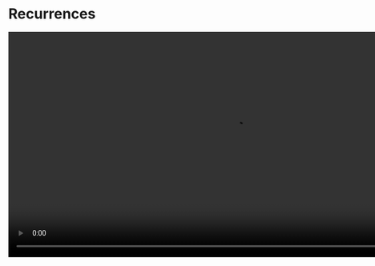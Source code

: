 # Recurrences

<video src="https://youtu.be/B0NtAFf4bvU" width="900"/>

## Factorial of n (n!)

<procedure>


For each positive integer `n`, the quantity `n` factorial denoted (`n!`), is defined to be the product of all the integers from `1` to `n`.

```tex
n! = n * (n-1) * (n-2) * ... * 1
```

Zero factorial is defined to be `1`.

```tex
0! = 1
```

<note>

```c++
int factorial(int n) {
    if (n == 0) {
        return 1;
    }
    return n * factorial(n - 1);
}
```

</note>

<br/>

<table>
<tr>
<td>

```tex
\frac{8!}{7!}
```

</td>
<td>

```tex
\frac{5!}{2!*3!}
```

</td>
<td>

```tex
\frac{n!}{(n-3)!}
```

</td>
</tr>
<tr>
<td>

<deflist collapsible="true" default-state="collapsed">

<def title="Solution">

```tex
\begin{align}
\frac{8!}{7!} & = \frac{8 * 7!}{7!} \\
& = 8 \\
\end{align}
```

</def>
</deflist>

</td>
<td>

<deflist collapsible="true" default-state="collapsed">

<def title="Solution">

```tex 
\begin{align}
\frac{5!}{2!*3!} & = \frac{5*4*3!}{2!*3!} \\
& = 10 \\
\end{align}
```

</def>
</deflist>

</td>
<td>

<deflist collapsible="true" default-state="collapsed">

<def title="Solution">

```tex
\begin{align}
\frac{n!}{(n-3)!} & = \frac{n*(n-1)*(n-2)*(n-3)!}{(n-3)!} \\
& = n*(n-1)*(n-2) \\
& = n^3 - 3n^2 + 2n \\
\end{align}
```

</def>
</deflist>

</td>
</tr>
</table>

</procedure>

### Use Cases

<procedure>

<table>
<tr>
<td>

<tip title="Permutations">

- gives the number of ways to select `r` elements from `n` elements when order _matters_

```tex
^nP_r = \frac{n!}{(n – r)!}
```

Example

Three different fruits are to be distributed among a group of 10 people. Find the total number of ways this can be possible.

```tex 
n = 10, r = 3 \dots
```

<deflist collapsible="true" default-state="collapsed">
<def title="Solution">

```tex
\begin {align}
^{10}P_3 &= \frac{10!}{(10 – 3)!} \\
&= \frac{10!}{7!} \\ 
&= \frac{10 × 9 × 8 × 7!}{7!} \\
&= 10 × 9 × 8 \\
&= 720
\end {align}
```
</def>
</deflist>

</tip>


</td>
<td>

<tip title="Combination">

- gives the number of ways to select `r` elements from `n` elements when order _does not matter_

```tex
^nC_r = \frac{n!}{r! (n – r)!}
```

Example

Find the number of ways 3 students can be selected from a class of 50 students.

```tex 
n = 50,\ r = 3 \dots
```

<br/><br/>

<deflist collapsible="true" default-state="collapsed">
<def title="Solution">

```tex
\begin {align}
^{50}C_3 &= \frac{50!}{3!(50 - 3)!} \\
&= \frac{50 × 49 × 48 × 47!}{3! × 47!} \\
&= \frac{50 ×49 × 48}{6} \\
&= 19,600
\end {align}
```
</def>
</deflist>

</tip>

</td>
</tr>
</table>
</procedure>

## Recurrence Relations

<procedure>

By itself, a recurrence does not describe the running time of an algorithm
- need a *closed-form* solution (non-recursive description)
- exact *closed-form* solution may not exist, or may be too difficult to find

For most recurrences, an asymptotic solution of the form $\Theta()$ is acceptable
- ...in the context of analysis of algorithms

</procedure>


### Methods of Solving Recurrences

<procedure>



<note>

**Unrolling**

> In the unrolling method, we repeatedly substitute the recurrence relation into itself until we reach a base case. Let's unroll the recurrence relation for a specific value of n:

```tex
\begin{align}
T(n) &= 2T\left(\frac{n}{2}\right) + n \\
&= 2 \left(2T\left(\frac{n}{2^2}\right) + \frac{n}{2}\right) + n \\
&= 2^2T\left(\frac{n}{2^2}\right) + 2 \cdot \frac{n}{2} + n \\
&= 2^2T\left(\frac{n}{2^2}\right) + n + n \\
&= 2^2T\left(\frac{n}{2^2}\right) + 2n \\
&= 2^2 \left(2T\left(\frac{n}{2^3}\right) + \frac{n}{2^2}\right) + 2n \\
&= 2^3T\left(\frac{n}{2^3}\right) + 2^2 \cdot \frac{n}{2^2} + 2n \\
&= 2^3T\left(\frac{n}{2^3}\right) + n + 2n \\
&= 2^3T\left(\frac{n}{2^3}\right) + 3n \\
&\vdots \\
&= 2^kT\left(\frac{n}{2^k}\right) + kn
\end{align}
```

```tex
\begin{align}
\text{We continue this process until we reach the base case,} \\
\text{which occurs when } \frac{n}{2^k} = 1. \\
\text{ Solving for k, we find that } k = log_2\ n. \\
\text{ Therefore, the final unrolled expression becomes:} \\
\end{align}
```

```tex
\begin{align}
T(n) = 2^{log_2 (n)} \ T(1) + n \ log_2 \ n \\
\end{align}
```

```tex
\begin{align}
\text{Since } T(1) \text{ is a constant,}
\text{we can simplify the expression further:} \\
\end{align}
```

```tex
\begin{align}
T(n) &= nT(1) + n\ log_2 \ n \\
&= O(n\ log_2\ n) 
\end{align}
```

```tex
\begin{align}
\text{Thus, the solution obtained through unrolling suggests that the} \\
\text{time complexity of the original recurrence relation is} \\
O(n\ log_2 (n))
\end{align}
```

</note>

<br/>

<note>

**Guessing**

> In the guessing method, we make an educated guess or hypothesis about the form of the solution based on the recurrence relation. We then use mathematical induction or substitution to prove our guess.

```tex
\begin{align}
\text{Let's guess that the solution to the recurrence relation } \\
T(n) = 2T(\frac{n}{2}) + n \text{ is } T(n) = O(n\ log\ n). \\
\end{align}
```

```tex
\begin{align}
\text{We assume that } T(k) ≤ ck\ log\ (k) \text{ for some constant } 
c, \text{ where } k < n. \\
\text{Now, we substitute this assumption into the recurrence relation:} \\
\end{align}
```

```tex
\begin{align*}
T(n) &= 2T \bigg(\frac{n}{2} \bigg) + n \\
&≤ 2  \Bigg(\ c \bigg( \frac{n}{2} \bigg)\ log\ \bigg(\frac{n}{2} \bigg) \Bigg) + n \\
&= cn\ log (n) - cn\ log (2) + n \\
&= cn\ log (n) - cn + n \\
&= cn\ log (n) + (n - cn) \\
\end{align*}
```

```tex
\begin{align*}
\text{To ensure that } T(n) ≤ cn\ log\ (n) \text{ holds, we need to find a value of } c \\
\text{ such that } (n - cn) ≤ 0. \text{ By choosing } c ≥ 1, \text{ we can guarantee that } \\
T(n) ≤ cn\ log\ (n). \\
\\
\text{Hence, the solution } T(n) = O(n\ log\ n) 
\text{ satisfies the recurrence relation.}
\end{align*}
```
</note>

<br/>

<note>

**Recursion Tree**

> In the recursion tree method, we draw a tree to represent the recursive calls made in the recurrence relation. Each level of the tree corresponds to a recursive call, and we analyze the work done at each level.

```tex 
\begin{align}
\text{For our example, the recursion tree for } T(n) = 2T(\frac{n}{2}) + n \\
\text{ would have a root node representing } T(n), \\
\text{two child nodes representing } T(\frac{n}{2}), \\
\text{ and so on. Each node represents a recursive call,} \\
\text{and the work done at each node is represented by the term n.} \\
\\
\text{The recursion tree will have } log_2\ (n) \\
\text{ levels since we divide the problem size by } 2 \text{ at each level.} \\
\text{At each level, the work done is } n, \text{ and there are } 2^i \\
\text{ nodes at level } i. \\
\text{Therefore, the total work at each level is } 2^i * n. \\
\\
\text{Summing up the work done at each level, we have:} \\
\\
Total work = n + 2n + 4n + ... + (n * 2^{log_2\ (n)} - 1) \\
\\
\text{This is a geometric series with a common ratio of } 2 \\
\text{ and the first term being } n. \\
\text{The sum of this series is given by:} \\
\\
Total work = n * \frac{2^{log_2\ (n)} - 1}{2 - 1} \\
= \frac{n * (n - 1)}{1} \\
= n^2 - n \\
\end{align}
```

```tex
\begin{align}
\text{Therefore, the time complexity of the recurrence relation is } O(n^2).
\end{align}
```

```tex
\begin{align}
\text{Note that in this example, the unrolling and guessing methods} \\
\text{led to a time complexity of } O(n\ log\ (n)), \\
\text{while the recursion tree method resulted in } O(n^2). \\
\text{ The discrepancy arises because the recursion tree method} \\
\text{accounts for the exact work done at each level,} \\
\text{while the other methods provide upper bounds or estimations.}
\end{align}
```

</note>

<br/>

<note>

**Master Theorem**

> The master theorem is a mathematical formula used to analyze the time complexity of divide-and-conquer algorithms. It provides a solution for recurrence relations of the form:

```tex
\begin{align}
T(n) = aT \bigg(\frac{n}{b} \bigg) + f(n)
\end{align}
```

```tex
\begin{align}
\text{Where:} \\
T(n) \text{ represents the time complexity of the algorithm, } a \text{ is the number} \\
\text{ of recursive subproblems,} \frac{n}{b} \text{ is the size of each subproblem,} \\
f(n) \text{ is the time complexity of the} \text{remaining work done outside the } \\
\text{recursive calls.}
\end{align}
```

```tex
\begin{align}
\text{The master theorem provides three cases based} \\
\text{on the relationship between } f(n) \\
\text{ and the subproblem part } aT(\frac{n}{b}).
\end{align}
```

</note>

<tip title="Case 1">

```tex 
\begin{align*}
\text{If } f(n) = O(n^c) \text{ for some constant } c < log_b(a), \\
\text{ then the time complexity is dominated by} \\
\text{ the subproblem part, and the overall time complexity is given by} \\
\\
T(n) = \Theta(n^{log_b(a)})
\end{align*}
```

Example

```tex
\begin{align*}
T(n) = 4T \bigg(\frac{n}{2} \bigg) + n
\end{align*}
```

```tex
\begin{align*}
\text{Step 1 : Identify the values of } a, b, and f(n) \\
\text{In this case,} \\
\end{align*}
```

```tex
\begin{align*}
a &= 4 \\
b &= 2 \\
f(n) &= n \\
\end{align*}
```

```tex
\begin{align}
\text{Step 2 : Compare f(n) with } n^{log_b(a)} \\
\text{Here, } f(n) = n \text{ and } n^{log_b(a)} = n^{log_2(4)} = n^2 \\
\text{Since } f(n) = n = n^1 < n^2 = n^{log_b(a)}, \\
\text{ we fall into Case 1 of the master theorem.}
\end{align}
```

```tex
\begin{align}
\text{Step 3 : Determine the overall time complexity} \\
\text{Using Case 1, the overall time complexity is } \\
T(n) = \Theta(n^{log_b(a)}). \\
\text{In this case, } T(n) = \Theta(n^{log_2\ (4)}) = \Theta(n^2). \\
\text{So, the overall time complexity of the algorithm in this example is } \\
\Theta(n^2), \\
\text{which means the algorithm's running time grows} \\
\text{quadratically with the input size } n.
\end{align}
```

</tip>

<tip title="Case 2">

```tex
\begin{align}
\text{If } f(n) = \Theta(n^c) \text{ for some constant} \\
c = log_b(a), \text{ then the overall time complexity is given by} \\
\\
T(n) = \Theta(n^c \ log^{k(n)})
\end{align}
```

Example

```tex
\begin{align}
T(n) = 9T \bigg(\frac{n}{3} \bigg) + n^2
\end{align}
```

```tex
\begin{align}
\text{Step 1 : Identify the values of } a, b, and f(n) \\
\text{In this case:} \\
a = 9 \ \ \ (number\ of\ sub-problems) \\
b = 3 \ \ \ (size\ of\ each\ subproblem) \\
f(n) = n^2 \ \\
\end{align}
```

```tex
\begin{align}
\text{Step 2 : Compare f(n) with } n^log_b(a) \\
\text{Here, } f(n) = n^2 \text{ and } n^{log_b(a)} = n^{log_3(9)} = n^2 \\
\text{Since } f(n) = n^2 = n^{log_b(a)}, \\
\text{ we fall into Case 2 of the master theorem.}
\end{align}
```

```tex
\begin{align}
\text{Step 3 : Determine the overall time complexity} \\
\text{Using Case 2, the overall time complexity is } \\
T(n) = Θ(n^2 \ log n)
\end{align}
```

</tip>
<tip title="Case 3">

```tex 
\begin{align}
\text{If } f(n) = \Omega(n^c) \text{ for some constant} \\
c > log_b(a), \text{ and if } f(n) \\
\text{ satisfies the regularity condition} \\
(af(\frac{n}{b}) ≤ kf(n) \text{ for some constant } k < 1 \\
\text{ and sufficiently large } n, \\
\text{then the non-recursive part dominates the time complexity,} \\
\text{and the overall time complexity is given by} \\
\\
T(n) = \Theta(f(n))
\end{align}
```

Example

```tex
\begin{align}
T(n) = 2T \bigg(\frac{n}{2} \bigg) + n^3
\end{align}
```

```tex
\begin{align}
\text{Step 1 : Identify the values of } a, b, and f(n) \\
\text{In this case, } \\
a = 2 \\
b = 2 \\
f(n) = n^3 \\
\end{align}
```

```tex
\begin{align}
\text{Step 2 : Compare f(n) with } n^log_b(a) \\
\text{Here, } f(n) = n^3 \text{ and } n^{log_b(a)} = n^{log_2(2)} = n^1 = n \\
\text{Since } f(n) = n^3 > n = n^{log_b(a)}, \text{ we fall into Case 3 of the master theorem.}
\end{align}
```

```tex
\begin{align}
\text{Step 3: Check if f(n) satisfies the regularity condition} \\
\text{In this case, we can see that } af(\frac{n}{b}) = 2(\frac{n}{2})^3 = (\frac{1}{2})n^3 \le kn^3 \\
\text{for } k = \frac{1}{2} \text{ and sufficiently large } n. \\
\text{The regularity condition is satisfied.}
\end{align}
```

```tex
\begin{align}
\text{Step 4 : Determine the overall time complexity.} \\
\text{Using Case 3, the overall time complexity is } \\
T(n) = Θ(n^3)
\end{align}
```

</tip>

<note>

_It’s important to note that the Master Theorem is applicable in specific cases, and not all recurrence relations can be solved using this theorem. However, for recurrence relations that follow the prescribed form, it provides a convenient way to determine the time complexity._
</note>

</procedure>

### Examples

<procedure>
<tabs>
<tab title="Dividing Function">

<note>

```c++
void Test(int n) {       // = T(n)
  if (n > 0) {
    printf("/d", n);     // = 1
    Test(n/2);           // = T(n/2) 
  }
}
```

<br/>

```tex
T(n) =
\begin{cases}
1,  & \text{$n = 1$}  \\[2ex]
T(\frac{n}{2}) + 1, & \text{$n \gt 1$}
\end{cases}
```
</note>

<deflist collapsible="true" default-state="collapsed">
<def title="Unrolling" default-state="expanded">

```tex
\text{Let's unroll the recurrence relation step by step:}  \\ \\
```

```tex
\begin{align*}
T(n) &= 2T\left(\frac{n}{2}\right) + c \\
&= 2 \left(2T\left(\frac{n}{2^2}\right) + c\right) + c \\
&= 2^2T\left(\frac{n}{2^2}\right) + 2c + c \\
&= 2^2T\left(\frac{n}{2^2}\right) + 3c \\
&= 2^2 \left(2T\left(\frac{n}{2^3}\right) + c\right) + 3c \\
&= 2^3T\left(\frac{n}{2^3}\right) + 2^2c + 3c \\
&= 2^3T\left(\frac{n}{2^3}\right) + 7c \\
&\vdots \\
&= 2^kT\left(\frac{n}{2^k}\right) + kc
\end{align*}

```

```tex
\begin{align}
\text{Continuing this process, we can unroll the recurrence relation up to k steps: } \\
T(n) = T \bigg(\frac{n}{2^k} \bigg) + kc \\
\end{align}
```

```tex
\begin{align}
\text{We keep unrolling until we reach the base case, which occurs when } \\
\frac{n}{2^k} = 1 \\
\end{align}
```

```tex
\begin{align}
\text{Solving for } k, \text{ we find that } \\
k = log_2\ (n) \\
\end{align}
```

```tex
\begin{align}
\text{Now, let's substitute this value of } k \text{ into the unrolled relation:} \\
T(n) = T(\frac{n}{2^{log_2\ (n)}}) + log_2\ (n)c \\
\end{align}
```

```tex
\begin{align}
\text{Since } \frac{n}{2^{log_2\ (n)}} = 1, \text{ we simplify further:} \\
T(n) = T(1) + log_2\ (n)c \\
\end{align}
```

```tex
\begin{align}
\text{Since } T(1) \text{ is a constant time complexity for the base case } \\
\text{of a binary search, we can replace it with a constant, say } d: \\
T(n) = d + log_2\ (n)c \\
\end{align}
```

```tex
\begin{align}
\text{Finally, we can simplify this expression as:} \\
T(n) = O(log\ n) \\
\end{align}
```

```tex
\begin{align}
\text{Therefore, after unrolling the recurrence relation for binary} \\
\text{search, we obtain the time complexity of } \\
O(log\ n) \\
\end{align}
```

```tex
\begin{align}
\text{This analysis shows that the time complexity of a binary search} \\
\text{algorithm is logarithmic with respect to the size of the array} \\
\text{being searched, which aligns with the intuitive understanding} \\
\text{of the algorithm's efficiency.}  \\
\end{align}
```

</def>
<def title="Guessing">

```tex
\begin{align}
\text{Let's make a guess or hypothesis about the form of the solution} \\
\text{based on the recurrence relation } \\
\\
T(n) = T\bigg(\frac{n}{2}\bigg) + 1. \\
\end{align}
```

```tex
\begin{align}
\text{Let's assume that } T(n) = O(log\ (n)). \\
\\
\text{We assume that } T(k) ≤ c\ log\ (k) \text{ for some constant } c, \text{where } k < n. \\
\text{Now, let's substitute this assumption into the recurrence relation:} \\
\end{align}
```

```tex
\begin{align}
T(n) &= T \bigg(\frac{n}{2} \bigg) + 1 \\
&≤ c\ log\ \frac{n}{2} + 1 \\
&= c\bigg(log\ (n) - 1\bigg) + 1 \\
&= c\ log\ (n) + 1 + c \\
&= c\ log\ (n) + (1 - c) \\
\end{align}
```
```tex
\begin{align}
\text{To ensure that } T(n) ≤ c\ log\ (n) \text{ holds, we need to find a value of } c \text{ such} \\
\text{that } (1 - c) ≤ 0. \text{ By choosing } c ≥ 1, \text{ we can guarantee that } T(n) ≤ c\ log\ (n). \\
\\
\text{Hence, the solution } T(n) = O(log\ n) \text{ satisfies the recurrence relation.}
\end{align}
```

</def>
<def title="Recursion Tree">

```tex 
\begin{align}
\text{At each level of the recursion tree, we divide the problem size by 2,} \\
\text{following the recurrence relation } \\
T(n) = T\bigg(\frac{n}{2}\bigg) + 1 \\
\\
\text{The work done at each level is constant, represented by the "+ 1" term.} \\
\\
\text{Let's start with the initial value } T(n) \text{ and recursively split} \\
\text{it into smaller sub-problems} \\
\end{align}
```

```tex
\begin{align}
\text{And so on...} \\
\\
\text{The recursion tree will have } log_2\ (n) \text{ levels since we divide the problem} \\
\text{size by } 2 \text{ at each level. At each level, the work done is a constant "+ 1".} \\
\text{The total work done can be calculated by summing up the work at each level:} \\
\\
Total work = 1 + 1 + 1 + ... + 1\ (log_2\ (n)\ times) \\
= log_2\ (n) \\
\\
\text{Therefore, the time complexity of the recurrence relation } T(n) = T\bigg(\frac{n}{2}\bigg) + 1 \\
\text{analyzed using the recursion tree method is } O(log\ n). \\
\\
\text{The recursion tree method provides a direct visualization of the recursive calls} \\
\text{and the corresponding work done at each level, allowing us to analyze the time} \\
\text{complexity of the recurrence relation.}
\end{align}
```

</def>
<def title="Master Theorem">

```tex 
\begin{align}
\text{The Master Theorem provides a framework for solving recurrence relations} \\
\text{of the form } \\
T(n) = aT\bigg(\frac{n}{b}\bigg) + f(n), \text{ where } a ≥ 1, b > 1, \text{ and } f(n) \text{ is a function.} \\
\\
\text{In our case, } T(n) = T\bigg(\frac{n}{2}\bigg) + 1, \text{ where } a = 1, b = 2, \text{ and } f(n) = 1. \\
\\
\text{Comparing } f(n) = 1 \text{ with } n^{log_b\ (a)}: \\
\\
f(n) = 1, \text{ which is equal to } n^{log_2\ (1)} = n^0 = 1. \\
\\
\text{According to the Master Theorem:} \\
\\
\text{If } f(n) = \Theta(n^{log_b\ (a)} * log^{k(n)}) \\
\text{ where } k ≥ 0, \text{ then } \\
T(n) = \Theta(n^{log_b\ (a)} * log^{k+1}\ (n)). \\
\text{In our case, } f(n) = \Theta(1) \\
\text{ which falls under the second case.} \\
\text{Therefore, the time complexity of the recurrence relation } \\
T(n) = T\bigg(\frac{n}{2}\bigg) + 1 \\
\text{ is } \Theta(n^{log_2\ (1)} * log^{0+1}\ (n)) = \Theta(log\ (n)). \\
\\
\text{Thus, according to the Master Theorem,} \\
\text{the time complexity of the recurrence relation } \\
T(n) = T\bigg(\frac{n}{2}\bigg) + 1 \text{ is } \Theta(log\ (n)), \\
\text{ which aligns with the results obtained from unrolling,} \\
\text{guessing, and the recursion tree.} \\
\\
\text{All four methods provide consistent solutions,} \\
\text{indicating that the time complexity} \\
\text{of the recurrence relation } \\
T(n) = T\bigg(\frac{n}{2}\bigg) + 1 \text{ is } O(log\ n). \\
\end{align}
```

</def>
</deflist>
</tab>
<tab title="Linear">

<note>

```c++
void Test(int n) {       // = T(n)
  if (n > 0) {
    printf("/d", n);     // = 1
    Test(n - 1);         // = T(n - 1) 
  }
}
```

<br/>

```tex
T(n) =
\begin{cases}
1,  & \text{$n\ = 0$}  \\[2ex]
T(n - 1) + 1, & \text{$n\ \gt 0$}
\end{cases}
```
</note>

<deflist collapsible="true" default-state="collapsed">
<def title="Unrolling">

```tex
\begin{align}
\text{Let's unroll the recurrence relation step by step:}  \\ \\
\end{align}
```

```tex
\begin{align}
Step\ 1 : \ & T(n)  = T(n - 1) + 1 \\
Step\ 2 : \ & T(n)  = [T(n - 2) + 1] + 1 \\
& = T(n - 2) + 2 \\
Step\ 3 : \ & T(n)  = [T(n - 3) + 1] + 2 \\
&  = T(n - 3) + 3 \\
\end{align}
```

```tex
\begin{align}
\text{Continuing this process, we can unroll the recurrence relation up to k steps:} \\
T(n) = T(n - k) + k \\
\end{align}
```

```tex
\begin{align}
\text{We keep unrolling until we reach the base case, which occurs when } \\
n - k = 0 \\
\end{align}
```

```tex
\begin{align}
\text{Solving for } k, \text{ we find that } \\
k = n \\
\end{align}
```

```tex
\begin{align}
\text{Now, let's substitute this value of } k \text{ into the unrolled relation:} \\
T(n) = T(0) + n \\
\end{align}
```

```tex
\begin{align}
\text{Since } T(0) \text{ represents the time complexity for the base case, which is a constant,} \\
\text{we can replace it with a constant, say } c: \\
T(n) = c + n \\
\end{align}
```

```tex
\begin{align}
\text{Finally, we can simplify this expression as:} \\
T(n) = O(n) \\
\end{align}
```

```tex
\begin{align}
\text{Therefore, the solution obtained through unrolling suggests that the} \\
\text{time complexity of the recurrence relation } \\
T(n) = T(n - 1) + 1 \text{ is } O(n). \\
\end{align}
```

</def>
<def title="Guessing" default-state="expanded">

```tex
\begin{align}
\text{Let's make a guess or hypothesis about the form of the solution based} \\
\text{on the recurrence relation } T(n) = T(n - 1) + 1. \\
\\
\text{Let's assume that } T(n) = O(n). \\
\\
\text{We assume that } T(k) ≤ ck \text{ for some constant } c, \\
\text{ where } k < n. \text{ Now, let's substitute this assumption into the recurrence relation:} \\
\end{align}
```

```tex
\begin{align}
T(n) & = T(n - 1) + 1 \\
& ≤ c(n - 1) + 1 \\
& = cn - c + 1 \\
\end{align}
```

```tex
\begin{align}
\text{To ensure that } T(n) ≤ cn \text{ holds, we need to find a value of } c \\
\text{ such that } (-c + 1) ≤ 0. \text{ By choosing } c ≥ 1, \\
\text{ we can guarantee that } T(n) ≤ cn. \\
\\
\text{Hence, the solution } T(n) = O(n) \text{ satisfies the recurrence relation.}
\end{align}
```

</def>
<def title="Recursion Tree">

```tex 
\begin{align}
\text{Let's draw a recursion tree to represent the recursive calls made} \\
\text{in the recurrence relation } T(n) = T(n - 1) + 1. \\
\text{ Each level of the tree corresponds to a recursive call,} \\
\text{and we analyze the work done at each level.} \\
\\
\text{The recursion tree will have n levels since we subtract } 1 \text{ from } n \\
\text{ at each level. At each level, the work done is } 1, \\
\text{ and there is only one node at each level.} \\
\text{Therefore, the total work at each level is } 1. \\
\\
\text{Summing up the work done at each level, we have:} \\
\\
Total work = 1 + 1 + 1 + ... + 1\ (n\ times) \\
= n \\
\\
\text{Therefore, the time complexity of the recurrence relation is } O(n). \\
\end{align}
```

</def>
<def title="Master Theorem">

```tex 
\begin{align}
\text{The Master Theorem is not applicable to the recurrence relation } \\
T(n) = T(n - 1) + 1 \text{ because it is not in the required form of } \\
T(n) = aT(\frac{n}{b}) + f(n). \\
\\
\text{Therefore, the Master Theorem cannot be directly used to solve this recurrence relation.} \\
\\
\text{To summarize, the analysis using unrolling, guessing, recursion tree,} \\
\text{and the Master Theorem (where applicable) all yield a time complexity of } O(n) \\
\text{for the recurrence relation } T(n) = T(n - 1) + 1. \\
\end{align}
```

</def>
</deflist>
</tab>
<tab title="Divide and Conquer">

<note>

```c++
void Test(int n) {              // = T(n)
  if (n > 1) {
    for(i = 0; i < n; i++>) {   // = n
      // some statement
    }
    Test(n/2);                  // = T(n/2)
    Test(n/2);                  // = T(n/2)
  }
}
```

<br/>

```tex
T(n) = 
\begin{cases}
1,  & \text{$n\ = 1$}  \\[2ex]
2T(\frac{n}{2}) + n, & \text{$n\ \gt 1$}
\end{cases}
```
</note>

<deflist collapsible="true" default-state="collapsed">
<def title="Unrolling">




```tex
\begin{align}
\text{Let's unroll the recurrence relation step by step:} \\ \\
\end{align}
```

```tex
\begin{align}
Step\ 1 : \ & T(n)  = 2T \bigg(\frac{n}{2} \bigg) + n \\
Step\ 2 : \ & T(n)  = 2\bigg[2T \bigg(\frac{n}{4} \bigg) + \frac{n}{2}\bigg] + n \\
& = 4T \bigg(\frac{n}{4} \bigg) + 2n \\
Step\ 3 : \  T(n) & = \bigg[T \bigg(\frac{n}{8} \bigg) + \frac{n}{4} + \frac{n}{2}\bigg] + 4n \\
&  = 8T \bigg(\frac{n}{8} \bigg) + 4n \\
\\
Step\ k : \ & T(n) = 2^{k}\ T \bigg( \frac{n}{2^k} \bigg) + kn \\ \\
\\
T(n) &= 2^{log_2\ n}\ T \bigg(\frac{n}{2^{log_2\ n}} \bigg) + n\ log_2\ n \\
&= nT(1) + n\ log_2\ n \\
&= n + n\ log_2\ n \\
\\
T(n) &= c + n + n\ log_2\ n \\
\\
T(n) &= O(n\ log\ n) \\
\end{align}
```

```tex
\begin{align}
\text{Therefore, the solution obtained through unrolling suggests that the} \\
\text{time complexity of the recurrence relation } T(n) = 2T\bigg(\frac{n}{2}\bigg) + n \text{ is } O(n\ log\ n). \\
\end{align}
```

</def>
<def title="Guessing">

```tex 
\begin{align}
\text{Let's make a guess or hypothesis about the form of the solution based} \\
\text{on the recurrence relation } T(n) = 2T\bigg(\frac{n}{2}\bigg) + n. \\
\\
\text{Let's assume that } T(n) = O(n\ log\ n). \\
\\
\text{We assume that } T(k) ≤ ck\ log\ (k) \text{ for some constant } c, \\
\text{where } k < n. \text{ Now, let's substitute this assumption into the recurrence relation:} \\
\end{align}
```

```tex
\begin{align}
T(n) &= 2T \bigg(\frac{n}{2} \bigg) + n \\
&≤ 2c \bigg(\frac{n}{2} \bigg)\ log\ \bigg(\frac{n}{2} \bigg) + n \\
&= cn\ log\ \bigg(\frac{n}{2} \bigg) + n \\
&= cn\ log\ (n) - cn\ log\ (2) + n \\
&= cn\ log\ (n) - cn + n \\
\end{align}
```

```tex
\begin{align}
\text{To ensure that } T(n) ≤ cn\ log\ (n) \text{ holds, we need to find a value of } c \\
\text{ such that } (-cn + n) ≤ 0. \text{ By choosing } c ≥ 1, \text{ we can guarantee that } T(n) ≤ cn\ log\ (n). \\
\\
\text{Hence, the solution } T(n) = O(n\ log\ n) \text{ satisfies the recurrence relation.}
\end{align}
```

</def>
<def title="Recursion Tree">

```tex 
\begin{align}
\text{Let's draw a recursion tree to represent the recursive calls made} \\
\text{in the recurrence relation } T(n) = 2T\bigg(\frac{n}{2}\bigg) + n. \\
\text{Each level of the tree corresponds to a recursive call,} \\
\text{and we analyze the work done at each level.} \\
\end{align}
```

```tex
\begin{align}
\text{The recursion tree will have } log_2\ (n) \text{ levels since we divide} \\
\text{the problem size by } 2 \text{ at each level.} \\
\text{At each level, the work done is } n, \text{ and there are } \\
2^i \text{ nodes at level } i. \\
\text{Therefore, the total work at each level is } n * 2^i. \\
\\
\text{Summing up the work done at each level, we have:} \\
\end{align}
```

```tex
\begin{align}
Total work = n + 2n + 4n + ... + (2^{log_2\ (n) - 1}\ n) \ \ \\
\end{align}
```

```tex
\begin{align}
\text{This is a geometric series with a common ratio of 2 and the} \\
\text{first term being } n. \text{ The sum of this series is given by:} \\
\end{align}
```

```tex
\begin{align}
Total work = n * \frac{2^{log_2\ (n)}\ - 1}{2 - 1} \\
= n * {2^{log₂(n)}\ - 1} \\
= n * (n - 1) \\
= n^2 - n \\
\end{align}
```

```tex
\begin{align}
\text{Therefore, the time complexity of the recurrence relation is } O(n^2). \\
\end{align}
```

</def>
<def title="Master Theorem" default-state="expanded">

```tex 
\begin{align}
\text{The Master Theorem is applicable to the recurrence relation } \\
\end{align}
```

```tex
\begin{align}
T(n) = 2T\bigg(\frac{n}{2}\bigg) + n. \text{ We can express it in the form } \\
T(n) = aT\bigg(\frac{n}{b}\bigg) + f(n) \text{ with } a = 2, b = 2, \text{ and } f(n) = n. \\
\end{align}
```

```tex 
\begin{align}
\text{Comparing } f(n) = n \text{ with } n^{log_b\ (a)}: f(n) = n, \\ 
\text{ which is smaller than } n^{log_2\ (2)} = n. \\
\\
\text{According to the Master Theorem:} \\
\\
\text{If } f(n) = O(n^c) \text{ for some constant } c < log_b\ (a), \\
\text{ then } T(n) = Θ(n^{log_b\ (a)}). \\
\text{In our case, } f(n) = O(n^1) = O(n), \text{ which falls under the first case.} \\
\text{Therefore, the time complexity of the recurrence relation } \\
\end{align}
```

```tex
\begin{align}
T(n) = 2T\bigg(\frac{n}{2}\bigg) + n \text{ is } Θ(n^{log_2\ (2)}) = Θ(n). \\
\end{align}
```

```tex 
\begin{align}
\text{Thus, according to the Master Theorem, the time complexity of the} \\
\text{recurrence relation } T(n) = 2T\bigg(\frac{n}{2}\bigg) + n \text{ is } \\
Θ(n), \text{ which aligns with the results obtained from unrolling,} \\
\text{guessing, and the recursion tree.} \\
\\
\text{All four methods provide consistent solutions,} \\
\text{indicating that the time complexity} \\
\text{of the recurrence relation } \\
T(n) = 2T\bigg(\frac{n}{2}\bigg) + n \text{ is } O(n\ log\ n). \\
\end{align}
```

</def>
</deflist>
</tab>
<tab title="Tower of Hanoi">

<note>

```c++
void Test(int n) {    // = T(n)
  printf("/d", n);    // = 1
  Test(n - 1);        // = T(n - 1)
  Test(n - 1);        // = T(n - 1)
}
```

<br/>

```tex
T(n) =
\begin{cases}
1,  & \text{$n\ = 0$}  \\[2ex]
2T(n - 1) + 1, & \text{$n\ \gt 0$}
\end{cases}
```
</note>

<deflist collapsible="true" default-state="collapsed">
<def title="Unrolling">

```tex
\begin{align}
\text{Let's unroll the recurrence relation step by step:}  \\ \\
\end{align}
```

```tex
\begin{align}
Step\ 1 : \ & T(n)  = 2T(n - 1) + 1 \\
Step\ 2 : \ & T(n)  = 2[2T(n - 2) + 1] + 1 \\
& = 4T(n - 2) + 3 \\
Step\ 3 : \ & T(n)  = 2[2[2T(n - 3) + 1] + 1] + 1 \\
&  = 8T(n - 3) + 7 \\
\end{align}
```

```tex
\begin{align}
Step\ k: &  T(n) = 2^{k}\ T(n - k) + (2^k - 1)
\end{align}
```

```tex
\begin{align}
\text{We keep unrolling until we reach the base case, which occurs when } \\
n - k = 1. \text{ Solving for } k, \text{ we find that } k = n - 1. \\
\end{align}
```

```tex
\begin{align}
T(n) &= 2^{n - 1}\ T(1) + (2^{n - 1} - 1) \\
&= 2^{n - 1} + (2^{n - 1} - 1) \\
&= 2^n - 1 \\
\end{align}
```

```tex
\begin{align}
\text{Therefore, the solution obtained through unrolling suggests that the} \\
\text{time complexity of the recurrence relation } T(n) = 2T(n - 1) + 1 \text{ is } O(2^n). \\
\end{align}
```

</def>
<def title="Guessing">

```tex
\begin{align}
\text{Let's make a guess or hypothesis about the form of the solution based} \\
\text{on the recurrence relation } T(n) = 2T(n - 1) + 1. \\
\\
\text{Let's assume that } T(n) = O(2^n). \\
\\
\text{We assume that } T(k) ≤ c * 2^k \text{ for some constant } c, \\
\text{where } k < n. \text{ Now, let's substitute this assumption into the recurrence relation:} \\
\end{align}
```

```tex
\begin{align}
T(n) &= 2T(n - 1) + 1 \\
&≤ 2(c * 2^{n - 1}) + 1 \\
&= c * 2^n + 1 \\
\end{align}
```

```tex
\begin{align}
\text{To ensure that } T(n) ≤ c * 2^n \text{ holds, we need to find a value of } c \\
\text{ such that } (c + 1) ≤ c. \text{ This is not possible, so our assumption is incorrect.} \\
\\
\text{Hence, we cannot prove the solution } T(n) = O(2^n) \text{ using the guessing method.}
\end{align}
```

</def>
<def title="Recursion Tree" default-state="expanded">

```tex 
\begin{align}
\text{Let's draw a recursion tree to represent the recursive calls made} \\
\text{in the recurrence relation } T(n) = 2T(n - 1) + 1. \\
\text{Each level of the tree corresponds to a recursive call,} \\
\text{and we analyze the work done at each level.} \\
\end{align}
```

```tex
\begin{align}
\text{The recursion tree will have n levels since we subtract } 1 \text{ from } n \\
\text{ at each level. At each level, the work done is } 1, \text{ and there are } \\
2^i \text{ nodes at level } i. \\
\text{Therefore, the total work at each level is } 1 * 2^i. \\
\\
\text{Summing up the work done at each level, we have:} \\
\end{align}
```

```tex
\begin{align}
Total work = 1 + 2 + 4 + ... + 2^{n - 1} \\
= 2^n - 1 \\
\end{align}
```

```tex
\begin{align}
\text{Therefore, the time complexity of the recurrence relation is } O(2^n). \\
\end{align}
```

</def>
<def title="Master Theorem">

```tex 
\begin{align}
\text{The Master Theorem is not directly applicable to the recurrence relation } \\
T(n) = 2T(n - 1) + 1 \text{ because it is not in the required form of } \\
T(n) = aT(\frac{n}{b}) + f(n). \\
\\
\text{Therefore, the Master Theorem cannot be used to directly} \\
\text{solve this recurrence relation.} \\
\\
\text{To summarize, the analysis using unrolling, guessing, recursion tree,} \\
\text{and the Master Theorem (where applicable) all yield a time complexity of } O(2^n) \\
\text{for the recurrence relation } T(n) = 2T(n - 1) + 1. \\
\end{align}
```

</def>
</deflist>
</tab>
</tabs>
</procedure>